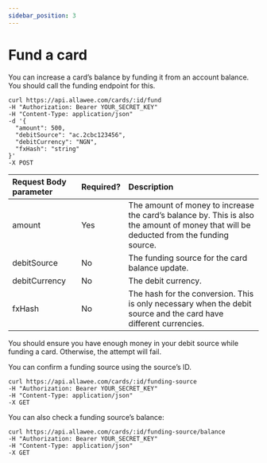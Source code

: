 ```yaml
---
sidebar_position: 3
---
```


# Fund a card

You can increase a card’s balance by funding it from an account balance. You should call the funding endpoint for this.

```
curl https://api.allawee.com/cards/:id/fund
-H "Authorization: Bearer YOUR_SECRET_KEY"
-H "Content-Type: application/json"
-d '{
  "amount": 500,
  "debitSource": "ac.2cbc123456",
  "debitCurrency": "NGN",
  "fxHash": "string"
}'
-X POST
```

| Request Body parameter | Required? | Description |
| :---- | :---- | :---- |
| amount | Yes | The amount of money to increase the card’s balance by. This is also the amount of money that will be deducted from the funding source. |
| debitSource | No | The funding source for the card balance update. |
| debitCurrency | No | The debit currency. |
| fxHash | No | The hash for the conversion. This is only necessary when the debit source and the card have different currencies. |

You should ensure you have enough money in your debit source while funding a card. Otherwise, the attempt will fail.

You can confirm a funding source using the source’s ID.

```
curl https://api.allawee.com/cards/:id/funding-source
-H "Authorization: Bearer YOUR_SECRET_KEY"
-H "Content-Type: application/json"
-X GET
```

You can also check a funding source’s balance:

```
curl https://api.allawee.com/cards/:id/funding-source/balance
-H "Authorization: Bearer YOUR_SECRET_KEY"
-H "Content-Type: application/json"
-X GET
```
